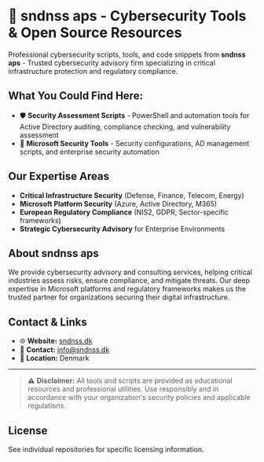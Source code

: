 # 🔐 sndnss aps - Cybersecurity Tools & Open Source Resources

Professional cybersecurity scripts, tools, and code snippets from **sndnss aps** - Trusted cybersecurity advisory firm specializing in critical infrastructure protection and regulatory compliance.

## What You Could Find Here:

- 🛡️ **Security Assessment Scripts** - PowerShell and automation tools for Active Directory auditing, compliance checking, and vulnerability assessment
- 🔧 **Microsoft Security Tools** - Security configurations, AD management scripts, and enterprise security automation

## Our Expertise Areas

- **Critical Infrastructure Security** (Defense, Finance, Telecom, Energy)
- **Microsoft Platform Security** (Azure, Active Directory, M365)
- **European Regulatory Compliance** (NIS2, GDPR, Sector-specific frameworks)
- **Strategic Cybersecurity Advisory** for Enterprise Environments

## About sndnss aps

We provide cybersecurity advisory and consulting services, helping critical industries assess risks, ensure compliance, and mitigate threats. Our deep expertise in Microsoft platforms and regulatory frameworks makes us the trusted partner for organizations securing their digital infrastructure.

## Contact & Links

- 🌐 **Website:** [sndnss.dk](https://www.sndnss.dk)
- 📧 **Contact:** info@sndnss.dk
- 📍 **Location:** Denmark

---

> ⚠️ **Disclaimer:** All tools and scripts are provided as educational resources and professional utilities. Use responsibly and in accordance with your organization's security policies and applicable regulations.

## License

See individual repositories for specific licensing information.
